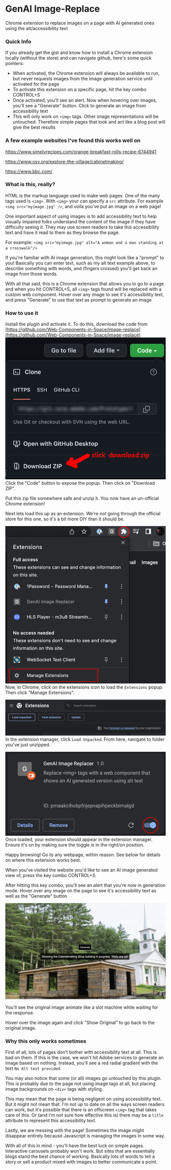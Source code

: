 # GenAI Image-Replace
Chrome extension to replace images on a page with AI generated ones using the alt/accessibility text

### Quick Info
If you already get the gist and know how to install a Chrome extension locally (without the store) and can navigate github,
here's some quick pointers:
- When activated, the Chrome extension will always be available to run, but never
requests images from the image generation service until activated for the page
- To activate this extension on a specific page, hit the key combo CONTROL+S
- Once activated, you'll see an alert. Now when hovering over images, you'll see a "Generate" button. Click to generate an image from accessibility text
- This will only work on `<img>` tags. Other image representations will be untouched. Therefore simple pages that look and act like a blog post will give the best results

### A few example websites I've found this works well on
https://www.simplyrecipes.com/orange-breakfast-rolls-recipe-6744941

https://www.osv.org/explore-the-village/cabinetmaking/

https://www.bbc.com/


### What is this, really?
HTML is the markup language used to make web pages. One of the many tags used is `<img>`. With `<img>` your can
specify a `src` attribute. For example `<img src="myimage.jpg" />`, and voila you've put an image on a web page!

One important aspect of using images is to add accessibility text to help visually impaired folks understand the 
content of the image if they have difficulty seeing it. They may use screen readers to take this accessibility text and
have it read to them as they browse the page.

For example: `<img src="myimage.jpg" alt="A woman and a man standing at a crosswalk"/>`

If you're familiar with AI image generation, this might
look like a "prompt" to you! Basically you can enter text, such as my alt text example above, to describe something with 
words, and (fingers crossed) you'll get back an image from those words.

With all that said, this is a Chrome extension that allows you to go to a page
and when you hit CONTROL+S, all `<img>` tags found will be replaced with a 
custom web component. Hover over any image to see it's accessibility text, and press "Generate" to use that text as prompt to generate an image

### How to use it
Install the plugin and activate it.
To do this, download the code from [https://github.com/Web-Components-in-Space/image-replace](https://github.com/Web-Components-in-Space/image-replace)
![](documentation/download.png)
Click the "Code" button to expose the popup. Then click on "Download ZIP".

Put this zip file somewhere safe and unzip it. You now have an un-official Chrome extension!

Next lets load this up as an extension. We're not going through the official store
for this one, so it's a bit more DIY than it should be.

![](documentation/extensions.png)
Now, in Chrome, click on the extensions icon to load
the `Extensions` popup. Then click "Manage Extensions".

![](documentation/unpack.png)
In the extension manager, click `Load Unpacked`.
From here, navigate to folder you've just unzipped.

![](documentation/extension-on.png)
Once loaded, your extension should appear in the extension manager.
Ensure it's on by making sure the toggle is in the right/on position.

Happy browsing! Go to any webpage, within reason. See below for details on where this 
extension works best.

When you've visited the website you'd like to see an AI image generated view of,
press the key combo CONTROL+S.

After hitting this key combo, you'll see an alert that you're now in generation mode.
Hover over any image on the page to see it's accessibility text as well as the "Generate" button

![](documentation/hover.png)

You'll see the original image animate like a slot machine while waiting for the 
response.

Hover over the image again and click "Show Original" to go back to the original image.


### Why this only works sometimes
First of all, lots of pages don't bother with accessibility text at all. This is bad
on them. If this is the case, we won't hit Adobe services to generate an image based on
nothing. Instead, you'll see a red radial gradient with the text `No Alt text provided`.

You may also notice that some (or all) images go untouched by this plugin.
This is probably due to the page not using image tags at all, but
placing image backgrounds on `<div>` tags with styling.

This may mean that the page is being negligent on using accessibility text.
But it might not mean that. I'm not up to date on all the ways screen readers
can work, but it's possible that there is an offscreen `<img>` tag that takes care 
of this. Or (and I'm not sure how effective this is) there may be a `title` attribute
to represent this accessibility text.

Lastly, we are messing with the page! Sometimes the image
might disappear entirely because Javascript is managing the images 
in some way.

With all of this in mind - you'll have the best luck on simple pages.
Interactive carousels probably won't work. But sites that are essentially
blogs stand the best chance of working. Basically lots of words to tell a story
or sell a product mixed with images to better communicate a point.






